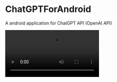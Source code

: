 # ChatGPTForAndroid
A android application for ChatGPT API (OpenAI API)

<video src="video.mp4"></video>

